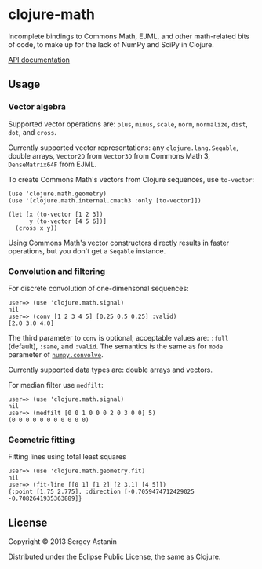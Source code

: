 # clojure-math

Incomplete bindings to Commons Math, EJML, and other math-related bits
of code, to make up for the lack of NumPy and SciPy in Clojure.

[API documentation](http://astanin.github.io/clojure-math/)


## Usage

### Vector algebra

Supported vector operations are: `plus`, `minus`, `scale`, `norm`,
`normalize`, `dist`, `dot`, and `cross`.

Currently supported vector representations: any
`clojure.lang.Seqable`, double arrays, `Vector2D` from `Vector3D` from
Commons Math 3, `DenseMatrix64F` from EJML.

To create Commons Math's vectors from Clojure sequences, use `to-vector`:

    (use 'clojure.math.geometry)
    (use '[clojure.math.internal.cmath3 :only [to-vector]])

    (let [x (to-vector [1 2 3])
          y (to-vector [4 5 6])]
      (cross x y))

Using Commons Math's vector constructors directly results in faster
operations, but you don't get a `Seqable` instance.


### Convolution and filtering

For discrete convolution of one-dimensonal sequences:

    user=> (use 'clojure.math.signal)
    nil
    user=> (conv [1 2 3 4 5] [0.25 0.5 0.25] :valid)
    [2.0 3.0 4.0]

The third parameter to `conv` is optional; acceptable values are:
`:full` (default), `:same`, and `:valid`. The semantics is the same as
for `mode` parameter of [`numpy.convolve`][numpy-convolve].

Currently supported data types are: double arrays and vectors.

[numpy-convolve]: http://docs.scipy.org/doc/numpy/reference/generated/numpy.convolve.html

For median filter use `medfilt`:

    user=> (use 'clojure.math.signal)
    nil
    user=> (medfilt [0 0 1 0 0 0 2 0 3 0 0] 5)
    (0 0 0 0 0 0 0 0 0 0 0)


### Geometric fitting

Fitting lines using total least squares

    user=> (use 'clojure.math.geometry.fit)
    nil
    user=> (fit-line [[0 1] [1 2] [2 3.1] [4 5]])
    {:point [1.75 2.775], :direction [-0.7059474712429025 -0.7082641935363889]}



## License

Copyright © 2013 Sergey Astanin

Distributed under the Eclipse Public License, the same as Clojure.
